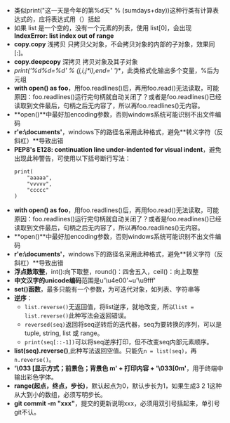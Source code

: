 - 类似print("这一天是今年的第%d天" % (sumdays+day))这种行类有计算表达式的，应将表达式用（）括起
- 如果 list 是一个空的，没有一个元素的列表，使用 list[0]，会出现**IndexError: list index out of range**
- **copy.copy** 浅拷贝 只拷贝父对象，不会拷贝对象的内部的子对象，效果同[:]。
- **copy.deepcopy** 深拷贝 拷贝对象及其子对象
- **print('%d*%d=%d' % (j,i,j*i),end=' ')**，此类格式化输出多个变量，%后为元组
- **with open() as foo**，用foo.readlines()后，再用foo.read()无法读取，可能原因：foo.readlines()运行完句柄就自动关闭了？或者是foo.readlines()已经读取到文件最后，句柄之后无内容了，所以再foo.readlines()无内容。
- **open()**中最好加encoding参数，否则windows系统可能识别不出文件编码
- **r'e:\documents\'**，windows下的路径名采用此种格式，避免**转义字符（反斜杠）**导致出错
- **PEP8's E128: continuation line under-indented for visual indent**，避免出现此种警告，可使用以下括号断行写法：
    ```
    print(
        "aaaaa",
        "vvvvv",
        "ccccc"
    )
- **with open() as foo**，用foo.readlines()后，再用foo.read()无法读取，可能原因：foo.readlines()运行完句柄就自动关闭了？或者是foo.readlines()已经读取到文件最后，句柄之后无内容了，所以再foo.readlines()无内容。
- **open()**中最好加encoding参数，否则windows系统可能识别不出文件编码
- **r'e:\documents\'**，windows下的路径名采用此种格式，避免**转义字符（反斜杠）**导致出错
- **浮点数取整**，int():向下取整，round()：四舍五入，ceil()：向上取整
- **中文汉字的unicode编码**范围是u'\u4e00'~u'\u9fff'
- **set()函数**，最多只能有一个参数，为可迭代对象，如列表、字符串等
- **逆序**：
    - `list.reverse()`无返回值，将list逆序，就地改变，所以`list = list.reverse()`此种写法会返回错误。
    - `reversed(seq)`返回将seq逆转后的迭代器，seq为要转换的序列，可以是 tuple, string, list 或 range。
    - `print(seq[::-1])`可以将seq逆序打印，但不改变seq内部元素顺序。
- **list(seq).reverse()**,此种写法返回空值。只能先`n = list(seq)`，再`n.reverse()`。
- **'\033 [显示方式；前景色；背景色 m' + 打印内容 + '\033[0m'**，用于终端中输出彩色字体。
- **range(起点，终点，步长)**，默认起点为0，默认步长为1，如果生成3 2 1这种从大到小的数组，必须写明步长。
- **git commit -m "xxx"**，提交的更新说明xxx，必须用双引号括起来，单引号git不认。
